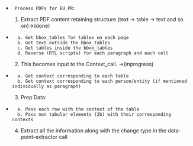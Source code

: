 *      Process PDFs for EU_PR:
  1. Extract PDF content retaining structure (text -> table -> text and so on)->(done)
*       a. Get bbox_tables for tables on each page
        b. Get text outside the bbox_tables
        c. Get tables inside the bbox_tables
        d. Reverse (RTL scripts) for each paragraph and each cell
  2. This becomes input to the Context_call. ->(inprogress)
*       a. Get context corresponding to each table
        b. Get context corresponding to each person/entity (if mentioned individually as paragraph)
  3. Prep Data:
*       a. Pass each row with the context of the table
        b. Pass non tabular elements (2b) with their corresponding contexts
  4. Extract all the information along with the change type in the data-point-extractor call

